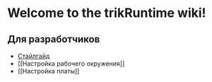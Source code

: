 # Welcome to the trikRuntime wiki!

## Для разработчиков
 * [Стайлгайд](https://github.com/qreal/qreal/wiki/%D0%A1%D1%82%D0%B0%D0%B9%D0%BB%D0%B3%D0%B0%D0%B9%D0%B4)
 * [[Настройка рабочего окружения]]
 * [[Настройка платы]]